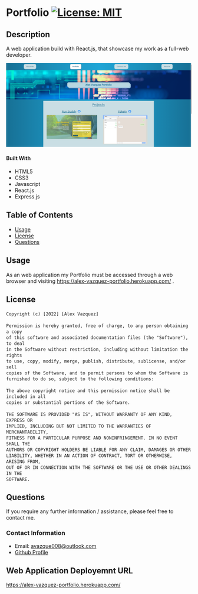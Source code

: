 # Portfolio [![License: MIT](https://img.shields.io/badge/License-MIT-yellow.svg)](https://opensource.org/licenses/MIT)

## Description

A web application build with React.js, that showcase my work as a full-web developer.

![Website](https://github.com/avazque008/personal-portfolio-react/blob/main/client/src/assets/images/website.PNG)

#### Built With
* HTML5
* CSS3
* Javascript
* React.js
* Express.js

## Table of Contents

* [Usage](#usage)
* [License](#license)
* [Questions](#questions)
 
## Usage

 As an web application my Portfolio must be accessed through a web browser and visiting https://alex-vazquez-portfolio.herokuapp.com/ .

## License

    Copyright (c) [2022] [Alex Vazquez]

    Permission is hereby granted, free of charge, to any person obtaining a copy
    of this software and associated documentation files (the "Software"), to deal
    in the Software without restriction, including without limitation the rights
    to use, copy, modify, merge, publish, distribute, sublicense, and/or sell
    copies of the Software, and to permit persons to whom the Software is
    furnished to do so, subject to the following conditions:

    The above copyright notice and this permission notice shall be included in all
    copies or substantial portions of the Software.

    THE SOFTWARE IS PROVIDED "AS IS", WITHOUT WARRANTY OF ANY KIND, EXPRESS OR
    IMPLIED, INCLUDING BUT NOT LIMITED TO THE WARRANTIES OF MERCHANTABILITY,
    FITNESS FOR A PARTICULAR PURPOSE AND NONINFRINGEMENT. IN NO EVENT SHALL THE
    AUTHORS OR COPYRIGHT HOLDERS BE LIABLE FOR ANY CLAIM, DAMAGES OR OTHER
    LIABILITY, WHETHER IN AN ACTION OF CONTRACT, TORT OR OTHERWISE, ARISING FROM,
    OUT OF OR IN CONNECTION WITH THE SOFTWARE OR THE USE OR OTHER DEALINGS IN THE
    SOFTWARE.
        

## Questions

If you require any further information / assistance, please feel free to contact me.

### Contact Information

* Email: avazque008@outlook.com
* [Github Profile](https://github.com/avazque008)

## Web Application Deployemnt URL

https://alex-vazquez-portfolio.herokuapp.com/

